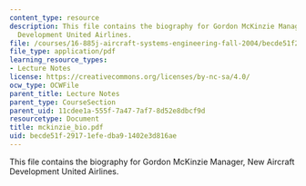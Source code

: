 ```yaml
---
content_type: resource
description: This file contains the biography for Gordon McKinzie Manager, New Aircraft
  Development United Airlines.
file: /courses/16-885j-aircraft-systems-engineering-fall-2004/becde51f29171efedba91402e3d816ae_mckinzie_bio.pdf
file_type: application/pdf
learning_resource_types:
- Lecture Notes
license: https://creativecommons.org/licenses/by-nc-sa/4.0/
ocw_type: OCWFile
parent_title: Lecture Notes
parent_type: CourseSection
parent_uid: 11cdee1a-555f-7a47-7af7-8d52e8dbcf9d
resourcetype: Document
title: mckinzie_bio.pdf
uid: becde51f-2917-1efe-dba9-1402e3d816ae
---
```

This file contains the biography for Gordon McKinzie Manager, New Aircraft Development United Airlines.